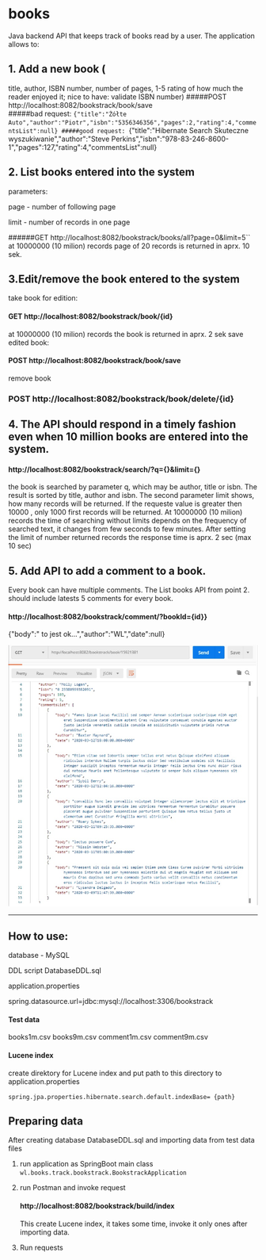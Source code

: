 # books
Java backend API that keeps track of books read by a user. The application allows to:

## 1.	Add a new book (
title,
 author, 
ISBN number, 
number of pages, 
1-5 rating of how much the reader enjoyed it; 
nice to have:  validate ISBN number)
#####POST  http://localhost:8082/bookstrack/book/save  
#####bad request:
``{"title":"Żółte Auto","author":"Piotr","isbn":"5356346356","pages":2,"rating":4,"commentsList":null}
#####good request:
 ``{"title":"Hibernate Search Skuteczne wyszukiwanie","author":"Steve Perkins","isbn":"978-83-246-8600-1","pages":127,"rating":4,"commentsList":null}

## 2. List books entered into the system

parameters: 

page - number of following page

limit - number of records in one page


######GET http://localhost:8082/bookstrack/books/all?page=0&limit=5``
at 10000000 (10 milion) records page of 20 records is returned in aprx. 10 sek.

## 3.Edit/remove the book entered to the system

take book for edition: 
#### GET http://localhost:8082/bookstrack/book/{id}
at 10000000 (10 milion) records the book is returned in aprx. 2 sek
save edited book:  
#### POST http://localhost:8082/bookstrack/book/save
remove book
### POST http://localhost:8082/bookstrack/book/delete/{id}

## 4. The API should respond in a timely fashion even when 10 million books are entered into the system. 
#### http://localhost:8082/bookstrack/search/?q={}&limit={}
the book is searched by parameter q, which may be author, title or isbn.
The result is sorted by title, author and isbn. 
The second parameter limit shows, how many records will be returned.
If the requeste value is greater then 10000 , only 1000 first records will be returned.
At 10000000 (10 milion) records the time of searching without limits depends on the frequency of searched text, it changes from few seconds to few minutes.
After setting the limit of number returned records the response time is aprx. 2 sec (max 10 sec)


## 5. Add API to add a comment to a book.
 Every book can have multiple comments. The List books API from point 2. should include latests 5 comments for every book.
#### http://localhost:8082/bookstrack/comment/?bookId={id}}
{"body":" to jest ok...","author":"WL","date":null}


![](book_comment.jpg)

---------------------
## How to use:
database - MySQL

 DDL script DatabaseDDL.sql
 
application.properties
 
spring.datasource.url=jdbc:mysql://localhost:3306/bookstrack
#### Test data
 books1m.csv books9m.csv comment1m.csv comment9m.csv
 #### Lucene index
 
 create direktory for Lucene index and put path to this directory to  application.properties
 
    spring.jpa.properties.hibernate.search.default.indexBase= {path}

## Preparing data

After creating database DatabaseDDL.sql and importing data from test data files

1. run application as SpringBoot main class    
    `wl.books.track.bookstrack.BookstrackApplication` 

2. run Postman and invoke request
   #### http://localhost:8082/bookstrack/build/index
   
    This create Lucene index, it takes some time, invoke it only ones after importing data.

3. Run requests 
